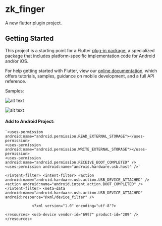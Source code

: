# zk_finger

A new flutter plugin project.

## Getting Started

This project is a starting point for a Flutter
[plug-in package](https://flutter.dev/developing-packages/),
a specialized package that includes platform-specific implementation code for
Android and/or iOS.

For help getting started with Flutter, view our
[online documentation](https://flutter.dev/docs), which offers tutorials,
samples, guidance on mobile development, and a full API reference.

Samples:

![alt text](https://github.com/amorenew/flutter_zkteco_fingerprint/raw/master/case1.png)

![alt text](https://github.com/amorenew/flutter_zkteco_fingerprint/raw/master/case2.png)

#### Add to Android Project:

    `<uses-permission android:name="android.permission.READ_EXTERNAL_STORAGE"></uses-permission>
    <uses-permission android:name="android.permission.WRITE_EXTERNAL_STORAGE"></uses-permission>
    <uses-permission android:name="android.permission.RECEIVE_BOOT_COMPLETED" />
    <uses-permission android:name="android.hardware.usb.host" />`

 `</intent-filter>
                        <intent-filter>
                <action android:name="android.hardware.usb.action.USB_DEVICE_ATTACHED" />
                <action android:name="android.intent.action.BOOT_COMPLETED" />
            </intent-filter>
            <meta-data
                android:name="android.hardware.usb.action.USB_DEVICE_ATTACHED"
                android:resource="@xml/device_filter" />`

                <?xml version="1.0" encoding="utf-8"?>

`<resources>
    <usb-device vendor-id="6997" product-id="289" />
</resources>`
